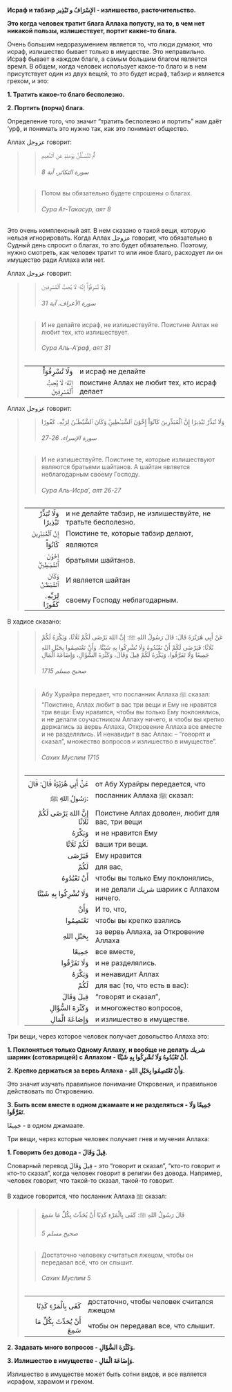 **Исраф и табзир الإِسْرَافُ و تَبْذِير - излишество, расточительство.**

**Это когда человек тратит блага Аллаха попусту, на то, в чем нет никакой
пользы, излишествует, портит какие-то блага.**


Очень большим недоразумением является то, что люди думают, что исраф,
излишество бывает только в имуществе. Это неправильно. Исраф бывает в
каждом благе, а самым большим благом является время. В общем, когда
человек использует какое-то благо и в нем присутствует один из двух
вещей, то это будет исраф, табзир и является грехом, и это:

**1. Тратить какое-то благо бесполезно.**

**2. Портить (порча) блага.**

Определение того, что значит “тратить бесполезно и портить” нам даёт
‘урф, и понимать это нужно так, как это понимает общество. 

Аллах عزوجل говорит:
>> ثُمَّ لَتُسْــَٔلُنَّ يَوْمَئِذٍ عَنِ ٱلنَّعِيمِ
>>
>> ###### سورة التكاثر، آية 8
>
>> Потом вы обязательно будете спрошены о благах.
>>
>> ###### Сура Ат-Такасур, аят 8
>

Это очень комплексный аят. В нем сказано о такой вещи, которую нельзя
игнорировать. Когда Аллах عزوجل говорит, что обязательно в Судный день
спросит о благах, то это будет обязательно. Поэтому, нужно смотреть, как
человек тратит то или иное благо, расходует ли он имущество ради Аллаха
или нет.

Аллах عزوجل говорит:
>> وَلَا تُسْرِفُوٓاْ‌ۚ إِنَّهُۥ لَا يُحِبُّ ٱلْمُسْرِفِينَ
>>
>> ###### سورة الأعراف، آية 31
>
>> И не делайте исраф, не излишествуйте. Поистине Аллах не любит тех, кто излишествует.
>>
>> ###### Сура Аль-А&#39;раф, аят 31
>
> |                 |                   |
> | --------------: | :---------------- |
> | وَلَا تُسْرِفُوٓاْ‌ۚ | и исраф не делайте |
> | إِنَّهُۥ لَا يُحِبُّ ٱلْمُسْرِفِينَ | поистине Аллах не любит тех, кто исраф делает |

Аллах عزوجل говорит:
>> وَلَا تُبَذِّرْ تَبْذِيرًا إِنَّ ٱلْمُبَذِّرِينَ كَانُوٓاْ إِخْوَٰنَ ٱلشَّيَـٰطِينِ‌ۖ وَكَانَ ٱلشَّيْطَـٰنُ لِرَبِّهِۦ كَفُورًا
>>
>> ###### سورة الإسراء، 26-27
>
>> И не излишествуйте. Поистине те, которые излишествуют являются братьями шайтанов. А шайтан является неблагодарным своему Господу.
>>
>> ###### Сура Аль-Исра’, аят 26-27
>
> |                 |                   |
> | --------------: | :---------------- |
> | وَلَا تُبَذِّرْ تَبْذِيرًا | и не делайте табзир, не излишествуйте, не тратьте бесполезно. |
> | إِنَّ ٱلْمُبَذِّرِينَ | Поистине те, которые табзир делают, |
> | كَانُوٓاْ | являются |
> | إِخْوَٰنَ ٱلشَّيَـٰطِينِ‌ۖ | братьями шайтанов. |
> | وَكَانَ ٱلشَّيْطَـٰنُ | И является шайтан |
> | لِرَبِّهِۦ كَفُورًا | своему Господу неблагодарным. |


В хадисе сказано:
>> عَنْ أَبِي هُرَيْرَةَ قَالَ: قَالَ رَسُولُ اللهِ ﷺ: إِنَّ اللهَ يَرْضَى لَكُمْ ثَلَاثًا، وَيَكْرَهُ لَكُمْ ثَلَاثًا؛ فَيَرْضَى لَكُمْ أَنْ تَعْبُدُوهُ وَلَا تُشْرِكُوا بِهِ شَيْئًا، وَأَنْ تَعْتَصِمُوا بِحَبْلِ اللهِ جَمِيعًا وَلَا تَفَرَّقُوا، وَيَكْرَهُ لَكُمْ قِيلَ وَقَالَ، وَكَثْرَةَ السُّؤَالِ، وَإِضَاعَةَ الْمَالِ
>>
>> ###### صحيح مسلم 1715
>
>> Абу Хурайра передает, что посланник Аллаха ﷺ сказал:
>> “Поистине, Аллах любит в вас три вещи и Ему не нравятся три вещи: Ему
>> нравится, чтобы вы только Ему поклонялись, и не делали соучастником
>> Аллаху ничего, и чтобы вы крепко держались за вервь Аллаха, Откровение
>> Аллаха все вместе и не разделялись. И ненавидит в вас Аллах: – “говорят
>> и сказал”, множество вопросов и излишество в имуществе”.
>>
>> ###### Сахих Муслим 1715
>
> |                 |                   |
> | --------------: | :---------------- |
> | عَنْ أَبِي هُرَيْرَةَ قَالَ: قَالَ رَسُولُ اللهِ ﷺ: | от Абу Хурайры передается, что посланник Аллаха ﷺ сказал: |
> | إِنَّ اللهَ يَرْضَى لَكُمْ ثَلَاثًا | Поистине Аллах доволен, любит для вас, три вещи |
> | وَيَكْرَهُ | и не нравится Ему |
> | لَكُمْ ثَلَاثًا | ваши три вещи. |
> | فَيَرْضَى | Ему нравится |
> | لَكُمْ | для вас, |
> | أَنْ تَعْبُدُوهُ | чтобы вы только Ему поклонялись, |
> | وَلَا تُشْرِكُوا بِهِ شَيْئًا | и не делали شريك шариик с Аллахом ничего. |
> | وَأَنْ | И то, что, |
> | تَعْتَصِمُوا | чтобы вы крепко взялись |
> | بِحَبْلِ اللهِ | за вервь Аллаха, за Откровение Аллаха |
> | جَمِيعًا | все вместе, |
> | وَلَا تَفَرَّقُوا | и не разделялись. |
> | وَيَكْرَهُ | и ненавидит Аллах |
> | لَكُمْ | для вас (то, что есть в вас): |
> | قِيلَ وَقَالَ | “говорят и сказал”, |
> | وَكَثْرَةَ السُّؤَالِ | и многожество вопросов, |
> | وَإِضَاعَةَ الْمَالِ | и излишество в имуществе. |


Три вещи, через которое человек получает довольство Аллаха это:

**1. Поклоняться только Одному Аллаху, и вообще не
делать شريك шариик (сотоварищей) с Аллахом - أَنْ تَعْبُدُوهُ وَلَا تُشْرِكُوا بِهِ شَيْئًا.**

**2. Крепко держаться за вервь Аллаха - وَأَنْ تَعْتَصِمُوا بِحَبْلِ اللهِ.**

Это значит изучать правильное понимание Откровения, и правильное действовать по
Откровению.

**3. Быть всем вместе в одном джамаате и не разделяться - جَمِيعًا وَلَا تَفَرَّقُوا.**

جَمِيعًا - в одном джамаате.

Три вещи, через которые человек получает гнев и мучения Аллаха:

**1. Говорить без довода - قِيلَ وَقَالَ.**

Словарный перевод قِيلَ وَقَالَ - это “говорит и сказал”, “кто-то говорит и
кто-то сказал”, когда человек говорит в религии без довода. Например,
человек говорит, что такой-то сказал, такой-то говорит. 

В хадисе говорится, что посланник Аллаха ﷺ сказал:

>> قَالَ رَسُولُ اللهِ ﷺ: كَفَى بِالْمَرْءِ كَذِبًا أَنْ يُحَدِّثَ بِكُلِّ مَا سَمِعَ
>>
>> ###### صحيح مسلم 5
>
>> Достаточно человеку считаться лжецом, чтобы он передавал всё, что он слышит.
>>
>> ###### Сахих Муслим 5
>
> |                 |                   |
> | --------------: | :---------------- |
> | كَفَى بِالْمَرْءِ كَذِبًا | достаточно, чтобы человек считался лжецом |
> | أَنْ يُحَدِّثَ بِكُلِّ مَا سَمِعَ | чтобы он передавал все, что слышит. |


**2. Задавать много вопросов - وَكَثْرَةَ السُّؤَالِ.**

**3. Излишество в имуществе - وَإِضَاعَةَ الْمَالِ.**

Излишество в имуществе может быть сотни видов, и все является исрафом,
харамом и грехом.
